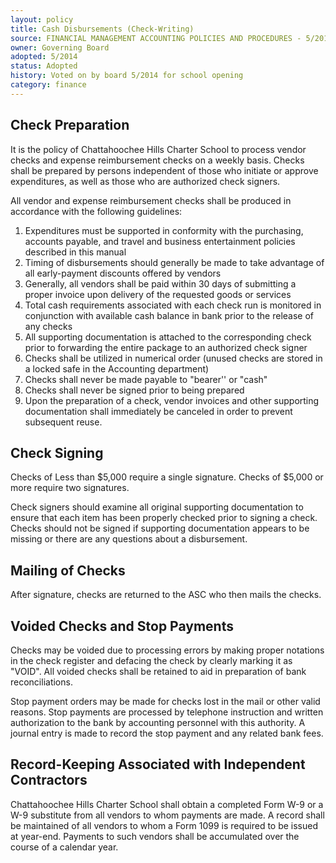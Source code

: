 ```yaml
---
layout: policy
title: Cash Disbursements (Check-Writing)
source: FINANCIAL MANAGEMENT ACCOUNTING POLICIES AND PROCEDURES - 5/2014
owner: Governing Board
adopted: 5/2014
status: Adopted
history: Voted on by board 5/2014 for school opening
category: finance
---
```


## Check Preparation

It is the policy of Chattahoochee Hills Charter School to process vendor checks and expense reimbursement checks on a weekly basis. Checks shall be prepared by persons independent of those who initiate or approve expenditures, as well as those who are authorized check signers.

All vendor and expense reimbursement checks shall be produced in accordance with the following guidelines:

1.	Expenditures must be supported in conformity with the purchasing, accounts payable, and travel and business entertainment policies described in this manual
2.	Timing of disbursements should generally be made to take advantage of all early-payment discounts offered by vendors
3.	Generally, all vendors shall be paid within 30 days of submitting a proper invoice upon delivery of the requested goods or services
4.	Total cash requirements associated with each check run is monitored in conjunction with available cash balance in bank prior to the release of any checks
5.	All supporting documentation is attached to the corresponding check prior to forwarding the entire package to an authorized check signer
6.	Checks shall be utilized in numerical order (unused checks are stored in a locked safe in the
Accounting department)
7.	Checks shall never be made payable to "bearer'' or "cash"
8.	Checks shall never be signed prior to being prepared
9.	Upon the preparation of a check, vendor invoices and other supporting documentation shall immediately be canceled in order to prevent subsequent reuse.

## Check Signing

Checks of Less than $5,000 require a single signature. Checks of $5,000 or more require two signatures.

Check signers should examine all original supporting documentation to ensure that each item has been properly checked prior to signing a check. Checks should not be signed if supporting documentation appears to be missing or there are any questions about a disbursement.

## Mailing of Checks

After signature, checks are returned to the ASC who then mails the checks.

## Voided Checks and Stop Payments

Checks may be voided due to processing errors by making proper notations in the check register and defacing the check by clearly marking it as "VOID". All voided checks shall be retained to aid in preparation of bank reconciliations.

Stop payment orders may be made for checks lost in the mail or other valid reasons. Stop payments are processed by telephone instruction and written authorization to the bank by accounting personnel with this authority. A journal entry is made to record the stop payment and any related bank fees.

## Record-Keeping Associated with Independent Contractors

Chattahoochee Hills Charter School shall obtain a completed Form W-9 or a W-9 substitute from all vendors to whom payments are made. A record shall be maintained of all vendors to whom a Form 1099 is required to be issued at year-end. Payments to such vendors shall be accumulated over the course of a calendar year.
